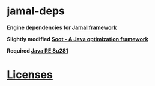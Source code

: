 # jamal-deps
**Engine dependencies for [Jamal framework](https://github.com/kaftejiman/jamal/)**

**Slightly modified [Soot - A Java optimization framework ](https://github.com/soot-oss/soot)**

**Required [Java RE 8u281](https://www.oracle.com/java/technologies/javase-jre8-downloads.html)**
# [Licenses](./LICENSES.md)
